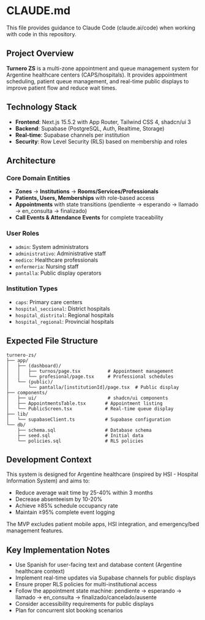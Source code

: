 # CLAUDE.md

This file provides guidance to Claude Code (claude.ai/code) when working with code in this repository.

## Project Overview

**Turnero ZS** is a multi-zone appointment and queue management system for Argentine healthcare centers (CAPS/hospitals). It provides appointment scheduling, patient queue management, and real-time public displays to improve patient flow and reduce wait times.

## Technology Stack

- **Frontend**: Next.js 15.5.2 with App Router, Tailwind CSS 4, shadcn/ui 3
- **Backend**: Supabase (PostgreSQL, Auth, Realtime, Storage)
- **Real-time**: Supabase channels per institution
- **Security**: Row Level Security (RLS) based on membership and roles

## Architecture

### Core Domain Entities
- **Zones** → **Institutions** → **Rooms/Services/Professionals**
- **Patients, Users, Memberships** with role-based access
- **Appointments** with state transitions (pendiente → esperando → llamado → en_consulta → finalizado)
- **Call Events & Attendance Events** for complete traceability

### User Roles
- `admin`: System administrators
- `administrativo`: Administrative staff
- `medico`: Healthcare professionals
- `enfermeria`: Nursing staff
- `pantalla`: Public display operators

### Institution Types
- `caps`: Primary care centers
- `hospital_seccional`: District hospitals
- `hospital_distrital`: Regional hospitals
- `hospital_regional`: Provincial hospitals

## Expected File Structure

```
turnero-zs/
├── app/
│   ├── (dashboard)/
│   │   ├── turnos/page.tsx          # Appointment management
│   │   └── profesional/page.tsx     # Professional schedules
│   └── (public)/
│       └── pantalla/[institutionId]/page.tsx  # Public display
├── components/
│   ├── ui/                          # shadcn/ui components
│   ├── AppointmentsTable.tsx       # Appointment listing
│   └── PublicScreen.tsx            # Real-time queue display
├── lib/
│   └── supabaseClient.ts           # Supabase configuration
└── db/
    ├── schema.sql                  # Database schema
    ├── seed.sql                    # Initial data
    └── policies.sql                # RLS policies
```

## Development Context

This system is designed for Argentine healthcare (inspired by HSI - Hospital Information System) and aims to:
- Reduce average wait time by 25-40% within 3 months
- Decrease absenteeism by 10-20%
- Achieve ≥85% schedule occupancy rate
- Maintain ≥95% complete event logging

The MVP excludes patient mobile apps, HSI integration, and emergency/bed management features.

## Key Implementation Notes

- Use Spanish for user-facing text and database content (Argentine healthcare context)
- Implement real-time updates via Supabase channels for public displays
- Ensure proper RLS policies for multi-institutional access
- Follow the appointment state machine: pendiente → esperando → llamado → en_consulta → finalizado/cancelado/ausente
- Consider accessibility requirements for public displays
- Plan for concurrent slot booking scenarios